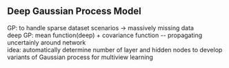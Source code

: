 ## Deep Gaussian Process Model

GP: to handle sparse dataset scenarios -> massively missing data  
deep GP: mean function(deep) + covariance function -- propagating uncertainly around network  
idea: automatically determine number of layer and hidden nodes to develop variants of Gaussian process for multiview learning  
